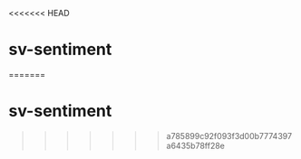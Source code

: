 <<<<<<< HEAD
# sv-sentiment
=======
# sv-sentiment
>>>>>>> a785899c92f093f3d00b7774397a6435b78ff28e
